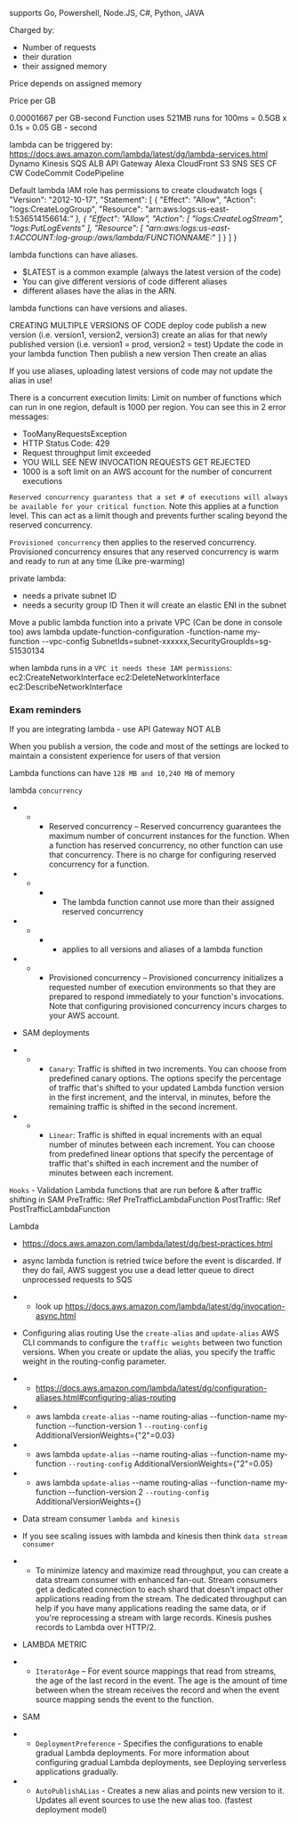 supports Go, Powershell, Node.JS, C#, Python, JAVA

Charged by:
- Number of requests
- their duration
- their assigned memory

Price depends on assigned memory

Price per GB

0.00001667 per GB-second
Function uses 521MB runs for 100ms = 0.5GB x 0.1s = 0.05 GB - second

lambda can be triggered by:
https://docs.aws.amazon.com/lambda/latest/dg/lambda-services.html
Dynamo
Kinesis
SQS
ALB
API Gateway
Alexa
CloudFront
S3
SNS
SES
CF
CW
CodeCommit
CodePipeline

Default lambda IAM role has permissions to create cloudwatch logs
{
    "Version": "2012-10-17",
    "Statement": [
        {
            "Effect": "Allow",
            "Action": "logs:CreateLogGroup",
            "Resource": "arn:aws:logs:us-east-1:536514156614:*"
        },
        {
            "Effect": "Allow",
            "Action": [
                "logs:CreateLogStream",
                "logs:PutLogEvents"
            ],
            "Resource": [
                "arn:aws:logs:us-east-1:ACCOUNT:log-group:/aws/lambda/FUNCTIONNAME:*"
            ]
        }
    ]
}



lambda functions can have aliases. 
- $LATEST is a common example (always the latest version of the code)
- You can give different versions of code different aliases
- different aliases have the alias in the ARN. 

lambda functions can have versions and aliases.

CREATING MULTIPLE VERSIONS OF CODE
deploy code
publish a new version (i.e. version1, version2, version3)
create an alias for that newly published version (i.e. version1 = prod, version2 = test)
Update the code in your lambda function
Then publish a new version
Then create an alias

If you use aliases, uploading latest versions of code may not update the alias in use!

There is a concurrent execution limits:
Limit on number of functions which can run in one region, default is 1000 per region. You can see this in 2 error messages:
- TooManyRequestsException
- HTTP Status Code: 429
- Request throughput limit exceeded
- YOU WILL SEE NEW INVOCATION REQUESTS GET REJECTED
- 1000 is a soft limit on an AWS account for the number of concurrent executions

```Reserved concurrency guarantess that a set # of executions will always be available for your critical function```. Note this applies at a function level. This can act as a limit though and prevents further scaling beyond the reserved concurrency. 

```Provisioned concurrency``` then applies to the reserved concurrency. Provisioned concurrency ensures that any reserved concurrency is warm and ready to run at any time (Like pre-warming)

private lambda:
- needs a private subnet ID
- needs a security group ID
Then it will create an elastic ENI in the subnet

Move a public lambda function into a private VPC (Can be done in console too)
aws lambda update-function-configuration -function-name my-function --vpc-config SubnetIds=subnet-xxxxxx,SecurityGroupIds=sg-51530134

when lambda runs in a ```VPC it needs these IAM permissions```:
ec2:CreateNetworkInterface
ec2:DeleteNetworkInterface
ec2:DescribeNetworkInterface

### Exam reminders ###
If you are integrating lambda - use API Gateway NOT ALB

When you publish a version, the code and most of the settings are locked to maintain a consistent experience for users of that version

Lambda functions can have ```128 MB and 10,240 MB``` of memory

lambda ```concurrency```
- - - Reserved concurrency – Reserved concurrency guarantees the maximum number of concurrent instances for the function. When a function has reserved concurrency, no other function can use that concurrency. There is no charge for configuring reserved concurrency for a function.
- - - - The lambda function cannot use more than their assigned reserved concurrency
- - - - applies to all versions and aliases of a lambda function
- - - Provisioned concurrency – Provisioned concurrency initializes a requested number of execution environments so that they are prepared to respond immediately to your function's invocations. Note that configuring provisioned concurrency incurs charges to your AWS account.
- SAM deployments

- - - ```Canary```: Traffic is shifted in two increments. You can choose from predefined canary options. The options specify the percentage of traffic that's shifted to your updated Lambda function version in the first increment, and the interval, in minutes, before the remaining traffic is shifted in the second increment.
- - - ```Linear```: Traffic is shifted in equal increments with an equal number of minutes between each increment. You can choose from predefined linear options that specify the percentage of traffic that's shifted in each increment and the number of minutes between each increment.

```Hooks``` - Validation Lambda functions that are run before & after traffic shifting in SAM 
PreTraffic: !Ref PreTrafficLambdaFunction
PostTraffic: !Ref PostTrafficLambdaFunction


Lambda
- https://docs.aws.amazon.com/lambda/latest/dg/best-practices.html
- async lambda function is retried twice before the event is discarded. If they do fail, AWS suggest you use a dead letter queue to direct unprocessed requests to SQS
- - look up https://docs.aws.amazon.com/lambda/latest/dg/invocation-async.html  

- Configuring alias routing
Use the ```create-alias``` and ```update-alias``` AWS CLI commands to configure the ```traffic weights``` between two function versions. When you create or update the alias, you specify the traffic weight in the routing-config parameter.
- - https://docs.aws.amazon.com/lambda/latest/dg/configuration-aliases.html#configuring-alias-routing
- - aws lambda ```create-alias``` --name routing-alias --function-name my-function --function-version 1 ```--routing-config``` AdditionalVersionWeights={"2"=0.03}
- - aws lambda ```update-alias``` --name routing-alias --function-name my-function ```--routing-config``` AdditionalVersionWeights={"2"=0.05}
- - aws lambda ```update-alias``` --name routing-alias --function-name my-function --function-version 2 ```--routing-config``` AdditionalVersionWeights={}

- Data stream consumer ```lambda and kinesis```
- If you see scaling issues with lambda and kinesis then think ```data stream consumer```
- - To minimize latency and maximize read throughput, you can create a data stream consumer with enhanced fan-out. Stream consumers get a dedicated connection to each shard that doesn't impact other applications reading from the stream. The dedicated throughput can help if you have many applications reading the same data, or if you're reprocessing a stream with large records. Kinesis pushes records to Lambda over HTTP/2.

- LAMBDA METRIC 
- - ```IteratorAge``` – For event source mappings that read from streams, the age of the last record in the event. The age is the amount of time between when the stream receives the record and when the event source mapping sends the event to the function.

- SAM
- - ```DeploymentPreference``` - Specifies the configurations to enable gradual Lambda deployments. For more information about configuring gradual Lambda deployments, see Deploying serverless applications gradually.
- - ```AutoPublishALias``` - Creates a new alias and points new version to it. Updates all event sources to use the new alias too. (fastest deployment model)